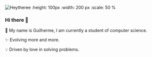 ![Heytheree](https://user-images.githubusercontent.com/68508662/88928622-6a8b8800-d24f-11ea-8460-5fe6b6783afa.png)
:height: 100px
  :width: 200 px
  :scale: 50 %




### Hi there 👋
🚀 My name is Guilherme, I am currently a student of computer science.

✨ Evolving more and more.

💡 Driven by love in solving problems.
